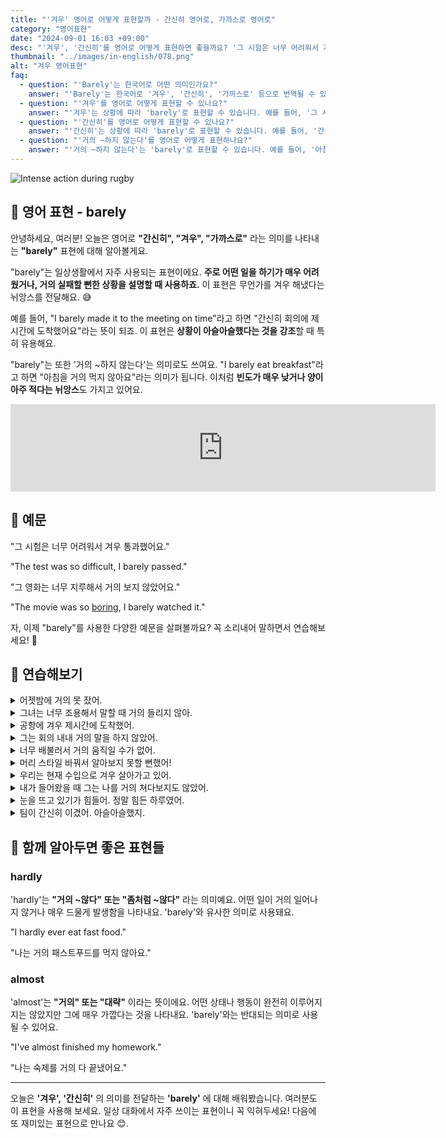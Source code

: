```yaml
---
title: "'겨우' 영어로 어떻게 표현할까 - 간신히 영어로, 가까스로 영어로"
category: "영어표현"
date: "2024-09-01 16:03 +09:00"
desc: "'겨우', '간신히'를 영어로 어떻게 표현하면 좋을까요? '그 시험은 너무 어려워서 겨우 통과했어요.', '그 영화는 너무 지루해서 거의 보지 않았어요.' 등을 영어로 표현하는 법을 배워봅시다. 다양한 예문을 통해서 연습하고 본인의 표현으로 만들어 보세요."
thumbnail: "../images/in-english/078.png"
alt: "겨우 영어표현"
faq:
  - question: "'Barely'는 한국어로 어떤 의미인가요?"
    answer: "'Barely'는 한국어로 '겨우', '간신히', '가까스로' 등으로 번역될 수 있습니다. 어떤 일을 하기가 매우 어려웠거나, 거의 실패할 뻔한 상황을 설명할 때 사용합니다."
  - question: "'겨우'를 영어로 어떻게 표현할 수 있나요?"
    answer: "'겨우'는 상황에 따라 'barely'로 표현할 수 있습니다. 예를 들어, '그 시험은 너무 어려워서 겨우 통과했어요'는 'The test was so difficult, I barely passed'로 말할 수 있습니다."
  - question: "'간신히'를 영어로 어떻게 표현할 수 있나요?"
    answer: "'간신히'는 상황에 따라 'barely'로 표현할 수 있습니다. 예를 들어, '간신히 회의에 제시간에 도착했어요'는 'I barely made it to the meeting on time'으로 말할 수 있습니다."
  - question: "'거의 ~하지 않는다'를 영어로 어떻게 표현하나요?"
    answer: "'거의 ~하지 않는다'는 'barely'로 표현할 수 있습니다. 예를 들어, '아침을 거의 먹지 않아요'는 'I barely eat breakfast'로 표현할 수 있습니다."
---
```


![Intense action during rugby](../images/in-english/078-1.avif)

## 🌟 영어 표현 - barely

안녕하세요, 여러분! 오늘은 영어로 **"간신히", "겨우", "가까스로"** 라는 의미를 나타내는 **"barely"** 표현에 대해 알아볼게요.

"barely"는 일상생활에서 자주 사용되는 표현이에요. **주로 어떤 일을 하기가 매우 어려웠거나, 거의 실패할 뻔한 상황을 설명할 때 사용하죠.** 이 표현은 무언가를 겨우 해냈다는 뉘앙스를 전달해요. 😅

예를 들어, "I barely made it to the meeting on time"라고 하면 "간신히 회의에 제시간에 도착했어요"라는 뜻이 되죠. 이 표현은 **상황이 아슬아슬했다는 것을 강조**할 때 특히 유용해요.

"barely"는 또한 '거의 ~하지 않는다'는 의미로도 쓰여요. "I barely eat breakfast"라고 하면 "아침을 거의 먹지 않아요"라는 의미가 됩니다. 이처럼 **빈도가 매우 낮거나 양이 아주 적다는 뉘앙스**도 가지고 있어요.

<iframe src="https://ads-partners.coupang.com/widgets.html?id=819055&template=carousel&trackingCode=AF7855282&subId=&width=680&height=140&tsource=" width="680" height="140" frameborder="0" scrolling="no" referrerpolicy="unsafe-url" browsingtopics></iframe>

## 📖 예문

"그 시험은 너무 어려워서 겨우 통과했어요."

"The test was so difficult, I barely passed."

"그 영화는 너무 지루해서 거의 보지 않았어요."

"The movie was so [boring](/blog/vocab-1/040.boring/), I barely watched it."

자, 이제 "barely"를 사용한 다양한 예문을 살펴볼까요? 꼭 소리내어 말하면서 연습해보세요! 🚀

## 💬 연습해보기

<details>
<summary>어젯밤에 거의 못 잤어.</summary>
<span>I barely slept last night.</span>
</details>

<details>
<summary>그녀는 너무 조용해서 말할 때 거의 들리지 않아.</summary>
<span>She's so quiet, I can barely hear her when she speaks.</span>
</details>

<details>
<summary>공항에 겨우 제시간에 도착했어.</summary>
<span>We barely made it to the airport on time.</span>
</details>

<details>
<summary>그는 회의 내내 거의 말을 하지 않았어.</summary>
<span>He barely spoke during the entire meeting.</span>
</details>

<details>
<summary>너무 배불러서 거의 움직일 수가 없어.</summary>
<span>I'm so full, I can barely move.</span>
</details>

<details>
<summary>머리 스타일 바꿔서 알아보지 못할 뻔했어!</summary>
<span>I barely recognized you with that new haircut!</span>
</details>

<details>
<summary>우리는 현재 수입으로 겨우 살아가고 있어.</summary>
<span>We're barely getting by on our current income.</span>
</details>

<details>
<summary>내가 들어왔을 때 그는 나를 거의 쳐다보지도 않았어.</summary>
<span>He barely looked at me when I walked in.</span>
</details>

<details>
<summary>눈을 뜨고 있기가 힘들어. 정말 힘든 하루였어.</summary>
<span>I can barely keep my eyes open. It's been such a long day.</span>
</details>

<details>
<summary>팀이 간신히 이겼어. 아슬아슬했지.</summary>
<span>The team barely won the game. It was a close call.</span>
</details>

## 🤝 함께 알아두면 좋은 표현들

### hardly

'hardly'는 **"거의 ~않다" 또는 "좀처럼 ~않다"** 라는 의미예요. 어떤 일이 거의 일어나지 않거나 매우 드물게 발생함을 나타내요. 'barely'와 유사한 의미로 사용돼요.

"I hardly ever eat fast food."

"나는 거의 패스트푸드를 먹지 않아요."

### almost

'almost'는 **"거의" 또는 "대략"** 이라는 뜻이에요. 어떤 상태나 행동이 완전히 이루어지지는 않았지만 그에 매우 가깝다는 것을 나타내요. 'barely'와는 반대되는 의미로 사용될 수 있어요.

"I've almost finished my homework."

"나는 숙제를 거의 다 끝냈어요."

---

오늘은 **'겨우', '간신히'** 의 의미를 전달하는 **'barely'** 에 대해 배워봤습니다. 여러분도 이 표현을 사용해 보세요. 일상 대화에서 자주 쓰이는 표현이니 꼭 익혀두세요! 다음에 또 재미있는 표현으로 만나요 😊.
